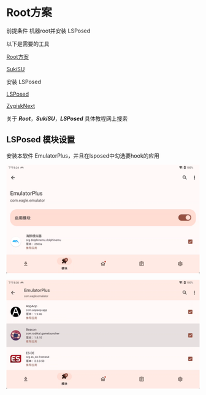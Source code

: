 # Root方案

前提条件 机器root并安装 LSPosed

以下是需要的工具

[Root方案](RunRoot.md)

[SukiSU](https://github.com/SukiSU-Ultra/SukiSU-Ultra)

安装 LSPosed

[LSPosed](https://github.com/JingMatrix/LSPosed)

[ZygiskNext](https://github.com/Dr-TSNG/ZygiskNext/)

关于 ***Root***，***SukiSU***，***LSPosed*** 具体教程网上搜索

## LSPosed 模块设置

安装本软件 EmulatorPlus，并且在lsposed中勾选要hook的应用

![lsposed配置](image/lsposed-1.png)

![模块勾选应用](image/lsposed-2.png)




